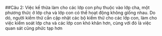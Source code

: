##Câu 2:
Việc kế thừa làm cho các lớp con phụ thuộc vào lớp cha, một phương thức ở lớp cha và lớp con có thể hoạt động không giống nhau. Do dó, người kiểm thử cần cập nhật các bộ kiểm thử cho các lớp con, làm cho việc kiểm soát lớp cha và các lớp con khó khăn hơn, cùng với đó là việc quan sát cũng phức tạp hơn
